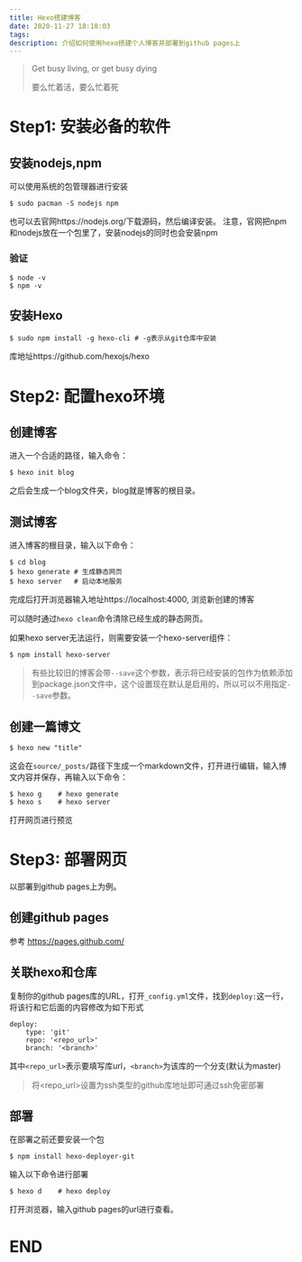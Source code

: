 ```yaml
---
title: Hexo搭建博客
date: 2020-11-27 18:18:03
tags:
description: 介绍如何使用hexo搭建个人博客并部署到github pages上
---
```


>  Get busy living, or get busy dying
>
> 要么忙着活，要么忙着死

# Step1: 安装必备的软件

## 安装nodejs,npm

可以使用系统的包管理器进行安装

```shell
$ sudo pacman -S nodejs npm
```

也可以去官网https://nodejs.org/下载源码，然后编译安装。 注意，官网把npm和nodejs放在一个包里了，安装nodejs的同时也会安装npm

### 验证

```shell
$ node -v
$ npm -v
```

## 安装Hexo

```shell
$ sudo npm install -g hexo-cli # -g表示从git仓库中安装
```

库地址https://github.com/hexojs/hexo

# Step2: 配置hexo环境

## 创建博客

进入一个合适的路径，输入命令：

```shell
$ hexo init blog
```

之后会生成一个blog文件夹，blog就是博客的根目录。

## 测试博客

进入博客的根目录，输入以下命令：

```shell
$ cd blog
$ hexo generate # 生成静态网页
$ hexo server	# 启动本地服务
```

完成后打开浏览器输入地址https://localhost:4000, 浏览新创建的博客

可以随时通过`hexo clean`命令清除已经生成的静态网页。

如果hexo server无法运行，则需要安装一个hexo-server组件：

```shell
$ npm install hexo-server
```

> 有些比较旧的博客会带`--save`这个参数，表示将已经安装的包作为依赖添加到package.json文件中，这个设置现在默认是启用的，所以可以不用指定`--save`参数。

## 创建一篇博文

```shell
$ hexo new "title"
```

这会在`source/_posts/`路径下生成一个markdown文件，打开进行编辑，输入博文内容并保存，再输入以下命令：

```shell
$ hexo g	# hexo generate
$ hexo s	# hexo server
```

打开网页进行预览

# Step3: 部署网页

以部署到github pages上为例。

## 创建github pages

参考 https://pages.github.com/ 

## 关联hexo和仓库

复制你的github pages库的URL，打开`_config.yml`文件，找到`deploy:`这一行，将该行和它后面的内容修改为如下形式

```shell
deploy:
	type: 'git'
	repo: '<repo_url>'
	branch: '<branch>'
```

其中`<repo_url>`表示要填写库url，`<branch>`为该库的一个分支(默认为master)

> 将\<repo_url>设置为ssh类型的github库地址即可通过ssh免密部署

## 部署

在部署之前还要安装一个包

```shell
$ npm install hexo-deployer-git
```

输入以下命令进行部署

```shell
$ hexo d	# hexo deploy
```

打开浏览器，输入github pages的url进行查看。

# END